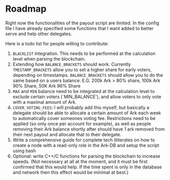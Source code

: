 # Roadmap

Right now the functionalities of the payout script are limited. In the config
file I have already specified some functions that I want added to better serve
and help other delegates.

Here is a todo list for people willing to contribute:

1. `BLACKLIST` integration. This needs to be performed at the calculation level
   when parsing the blockchain.
2. Extending how `BALANCE_BRACKETS` should work. Currently `TMESTAMP_BRACKETS`
   allow you to set a higher share for early voters, depending on timestamps.
   `BALANCE_BRACKETS` should allow you to do the same based on a users balance:
   E.G. 200k Ark > 80% share, 100k Ark 90% Share, 50K Ark 96% Share
3. `MAX` and `MIN` balance need to be integrated at the calculation level to
   exclude certain voters (`MIN_BALANCE'), and allow voters to only vote with a
   maximal amount of Ark.
4. `COVER_VOTING_FEES`: I will probably add this myself, but basically a
   delegate should be able to allocate a certain amount of Ark each week to
   automatically cover someones voting fee. Restrictions need to be applied (so
   only once per account for example), as well as people removing their Ark
   balance shortly after should have 1 ark removed from their next payout and
   allocate that to their delegate.
5. Write a comprehensive guide for complete tech illiterates on how to create a
   node with a read-only role in the Ark-DB and setup the script using bash
6. Optional: write C++/C functions for parsing the blockchain to increase
   speeds.  (Not necessary at all at the moment, and it must be first confirmed
   that this would help. If the time spent is only in the database and network
   then this effect would be minimal at best.)
